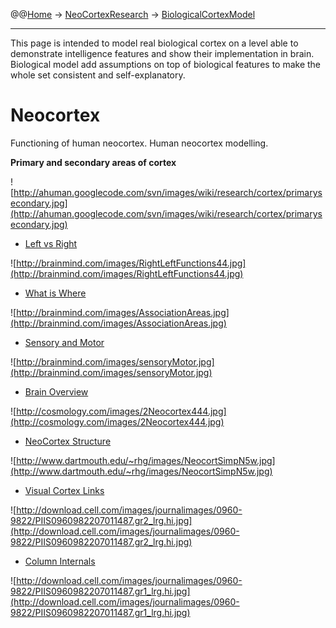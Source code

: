 @@[Home](Home.md) -> [NeoCortexResearch](NeoCortexResearch.md) -> [BiologicalCortexModel](BiologicalCortexModel.md)

---


This page is intended to model real biological cortex on a level able to demonstrate intelligence features and show their implementation in brain.
Biological model add assumptions on top of biological features to make the whole set consistent and self-explanatory.



# Neocortex #

Functioning of human neocortex. Human neocortex modelling.

**Primary and secondary areas of cortex**

![http://ahuman.googlecode.com/svn/images/wiki/research/cortex/primarysecondary.jpg](http://ahuman.googlecode.com/svn/images/wiki/research/cortex/primarysecondary.jpg)

  * [Left vs Right](http://brainmind.com/images/RightLeftFunctions44.jpg)

![http://brainmind.com/images/RightLeftFunctions44.jpg](http://brainmind.com/images/RightLeftFunctions44.jpg)

  * [What is Where](http://brainmind.com/images/AssociationAreas.jpg)

![http://brainmind.com/images/AssociationAreas.jpg](http://brainmind.com/images/AssociationAreas.jpg)

  * [Sensory and Motor](http://brainmind.com/images/sensoryMotor.jpg)

![http://brainmind.com/images/sensoryMotor.jpg](http://brainmind.com/images/sensoryMotor.jpg)

  * [Brain Overview](http://brainmind.com/BrainLecture1.html)

![http://cosmology.com/images/2Neocortex444.jpg](http://cosmology.com/images/2Neocortex444.jpg)

  * [NeoCortex Structure](http://www.ics.uci.edu/~granger/Research4Neo.html)

![http://www.dartmouth.edu/~rhg/images/NeocortSimpN5w.jpg](http://www.dartmouth.edu/~rhg/images/NeocortSimpN5w.jpg)

  * [Visual Cortex Links](http://download.cell.com/images/journalimages/0960-9822/PIIS0960982207011487.gr2_lrg.hi.jpg)

![http://download.cell.com/images/journalimages/0960-9822/PIIS0960982207011487.gr2_lrg.hi.jpg](http://download.cell.com/images/journalimages/0960-9822/PIIS0960982207011487.gr2_lrg.hi.jpg)

  * [Column Internals](http://www.cell.com/current-biology/image/S0960-9822%2807%2901148-7?imageId=gr1&imageType=hiRes)

![http://download.cell.com/images/journalimages/0960-9822/PIIS0960982207011487.gr1_lrg.hi.jpg](http://download.cell.com/images/journalimages/0960-9822/PIIS0960982207011487.gr1_lrg.hi.jpg)